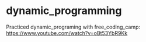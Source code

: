 # dynamic_programming
Practiced dynamic_programing with free_coding_camp: https://www.youtube.com/watch?v=oBt53YbR9Kk
